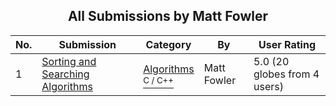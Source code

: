 ﻿<div align="center">

## All Submissions by Matt Fowler

</div>

No.  | Submission | Category | By   | User Rating
---- | ---------- | -------- | ---- | -----------
1 | [Sorting and Searching Algorithms<br />](https://github.com/Planet-Source-Code/matt-fowler-sorting-and-searching-algorithms__3-5269) | [Algorithms<br /><sup>C / C++</sup>](../ByCategory/algorithms__3-29.md) | Matt Fowler | 5.0 (20 globes from 4 users)

